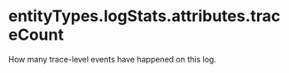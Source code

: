 # entityTypes.logStats.attributes.traceCount

How many trace-level events have happened on this log.

